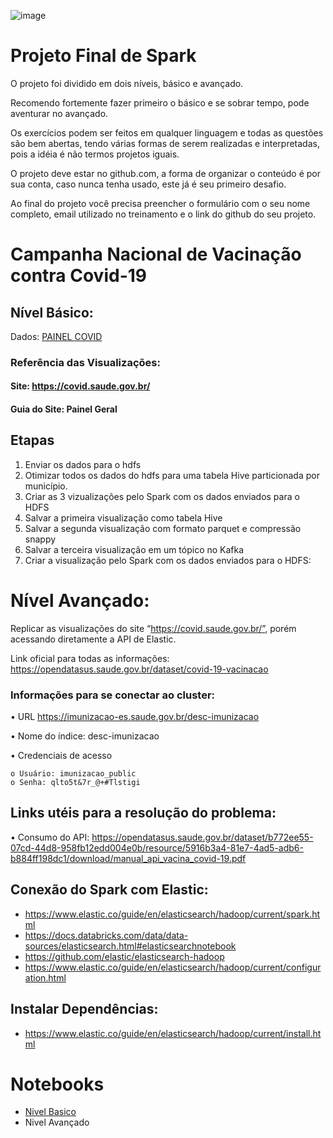 ![image](https://semantix.com.br/wp-content/uploads/2021/03/smtx-logo-white.png)

# Projeto Final de Spark

O projeto foi dividido em dois níveis, básico e avançado.

Recomendo fortemente fazer primeiro o básico e se sobrar tempo, pode aventurar no avançado.

Os exercícios podem ser feitos em qualquer linguagem e todas as questões são bem abertas, tendo várias formas de serem realizadas e interpretadas, pois a idéia é não termos projetos iguais.

O projeto deve estar no github.com, a forma de organizar o conteúdo é por sua conta, caso nunca tenha usado, este já é seu primeiro desafio.

Ao final do projeto você precisa preencher o formulário com o seu nome completo, email utilizado no treinamento e o link do github do seu projeto.

# Campanha Nacional de Vacinação contra Covid-19

## **Nível Básico**:
Dados: [PAINEL COVID](https://mobileapps.saude.gov.br/esusvepi/files/unAFkcaNDeXajurGB7LChj8SgQYS2ptm/04bd3419b22b9cc5c6efac2c6528100d_HIST_PAINEL_COVIDBR_06jul2021.rar)

### Referência das Visualizações:

#### Site: https://covid.saude.gov.br/

#### Guia do Site: Painel Geral

## **Etapas**
1. Enviar os dados para o hdfs
2. Otimizar todos os dados do hdfs para uma tabela Hive particionada por município.
3. Criar as 3 vizualizações pelo Spark com os dados enviados para o HDFS
4. Salvar a primeira visualização como tabela Hive
5. Salvar a segunda visualização com formato parquet e compressão snappy
6. Salvar a terceira visualização em um tópico no Kafka
7. Criar a visualização pelo Spark com os dados enviados para o HDFS:

# Nível Avançado:

Replicar as visualizações do site “https://covid.saude.gov.br/”, porém acessando diretamente a API de Elastic.

Link oficial para todas as informações: https://opendatasus.saude.gov.br/dataset/covid-19-vacinacao

### Informações para se conectar ao cluster: 

• URL https://imunizacao-es.saude.gov.br/desc-imunizacao

• Nome do índice: desc-imunizacao

• Credenciais de acesso

    o Usuário: imunizacao_public
    o Senha: qlto5t&7r_@+#Tlstigi

## Links utéis para a resolução do problema:

• Consumo do API: https://opendatasus.saude.gov.br/dataset/b772ee55-07cd-44d8-958fb12edd004e0b/resource/5916b3a4-81e7-4ad5-adb6-b884ff198dc1/download/manual_api_vacina_covid-19.pdf

## Conexão do Spark com Elastic:

- https://www.elastic.co/guide/en/elasticsearch/hadoop/current/spark.html
- https://docs.databricks.com/data/data-sources/elasticsearch.html#elasticsearchnotebook
- https://github.com/elastic/elasticsearch-hadoop
- https://www.elastic.co/guide/en/elasticsearch/hadoop/current/configuration.html

## Instalar Dependências:
- https://www.elastic.co/guide/en/elasticsearch/hadoop/current/install.html


# Notebooks

- [Nivel Basico](./Notebook/nivel_basico.ipynb)
- Nivel Avançado